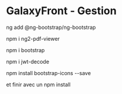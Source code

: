 # GalaxyFront - Gestion

ng add @ng-bootstrap/ng-bootstrap

npm i ng2-pdf-viewer

npm i bootstrap

npm i jwt-decode

npm install bootstrap-icons --save

et finir avec un npm install